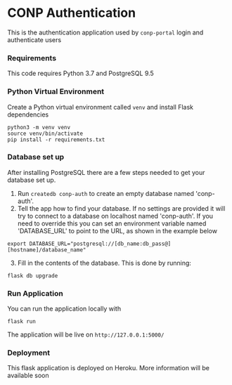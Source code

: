 # CONP Authentication 

This is the authentication application used by `conp-portal` 
login and authenticate users

### Requirements

This code requires Python 3.7 and PostgreSQL 9.5

### Python Virtual Environment

Create a Python virtual environment called `venv` and install Flask dependencies

    python3 -m venv venv
    source venv/bin/activate
    pip install -r requirements.txt
    
### Database set up
After installing PostgreSQL there are a few steps needed to get your database
set up.

1. Run `createdb conp-auth` to create an empty database named 'conp-auth'.
2. Tell the app how to find your database. If no settings are provided it
will try to connect to a database on localhost named 'conp-auth'. If you need
to override this you can set an environment variable named 'DATABASE_URL' to
point to the URL, as shown in the example below
```shell
export DATABASE_URL="postgresql://[db_name:db_pass@][hostname]/database_name"
```
3. Fill in the contents of the database. This is done by running:
```
flask db upgrade
```

### Run Application

You can run the application locally with 

    flask run
    
The application will be live on `http://127.0.0.1:5000/`
    

### Deployment
    
This flask application is deployed on Heroku. More information will be available soon

